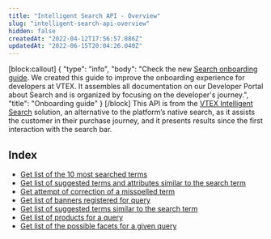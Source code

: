 ```yaml
---
title: "Intelligent Search API - Overview"
slug: "intelligent-search-api-overview"
hidden: false
createdAt: "2022-04-12T17:56:57.886Z"
updatedAt: "2022-06-15T20:04:26.040Z"
---
```

[block:callout]
{
  "type": "info",
  "body": "Check the new [Search onboarding guide](https://developers.vtex.com/docs/guides/search-overview). We created this guide to improve the onboarding experience for developers at VTEX. It assembles all documentation on our Developer Portal about Search and is organized by focusing on the developer's journey.",
  "title": "Onboarding guide"
}
[/block]
This API is from the [VTEX Intelligent Search](https://help.vtex.com/en/tracks/vtex-intelligent-search--19wrbB7nEQcmwzDPl1l4Cb/3qgT47zY08biLP3d5os3DG) solution, an alternative to the platform’s native search, as it assists the customer in their purchase journey, and it presents results since the first interaction with the search bar.

## Index
- [Get list of the 10 most searched terms](https://developers.vtex.com/vtex-rest-api/reference/get_top-searches)
- [Get list of suggested terms and attributes similar to the search term](https://developers.vtex.com/vtex-rest-api/reference/get_autocomplete-suggestions)
- [Get attempt of correction of a misspelled term](https://developers.vtex.com/vtex-rest-api/reference/get_correction-search)
- [Get list of banners registered for query](https://developers.vtex.com/vtex-rest-api/reference/get_banners-facets)
- [Get list of suggested terms similar to the search term](https://developers.vtex.com/vtex-rest-api/reference/get_search-suggestions)
- [Get list of products for a query](https://developers.vtex.com/vtex-rest-api/reference/get_product-search-facets)
- [Get list of the possible facets for a given query](https://developers.vtex.com/vtex-rest-api/reference/get_facets-facets)